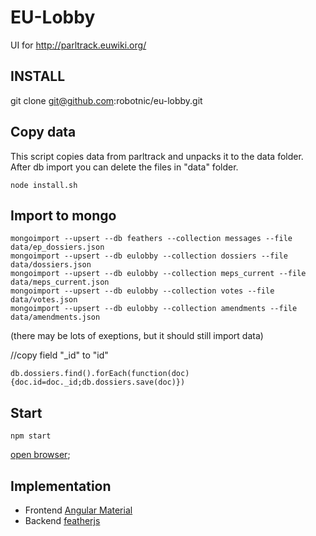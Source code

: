 # EU-Lobby

UI for http://parltrack.euwiki.org/

## INSTALL

git clone git@github.com:robotnic/eu-lobby.git


Copy data
---------
This script copies data from parltrack and unpacks it to the data folder. After db import you can delete the files in "data" folder.
```
node install.sh
```

Import to mongo
--------------
```
mongoimport --upsert --db feathers --collection messages --file data/ep_dossiers.json
mongoimport --upsert --db eulobby --collection dossiers --file data/dossiers.json 
mongoimport --upsert --db eulobby --collection meps_current --file data/meps_current.json 
mongoimport --upsert --db eulobby --collection votes --file data/votes.json 
mongoimport --upsert --db eulobby --collection amendments --file data/amendments.json 
```
(there may be lots of exeptions, but it should still import data)


//copy field "_id" to "id"
```
db.dossiers.find().forEach(function(doc){doc.id=doc._id;db.dossiers.save(doc)})

```
Start
--------
```
npm start
```
[open browser](http://localhost:3030);


## Implementation

* Frontend [Angular Material](https://material.angularjs.org/latest/)
* Backend [featherjs](http://feathersjs.com/)

